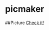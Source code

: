 # picmaker

##Picture
<a href="https://nibbler.stuy.edu/webgallery/galleries/intro/62.png">Check it!</a>
